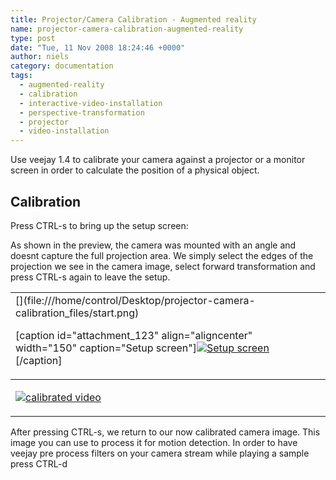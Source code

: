 ```yaml
---
title: Projector/Camera Calibration - Augmented reality
name: projector-camera-calibration-augmented-reality
type: post
date: "Tue, 11 Nov 2008 18:24:46 +0000"
author: niels
category: documentation
tags:
  - augmented-reality
  - calibration
  - interactive-video-installation
  - perspective-transformation
  - projector
  - video-installation
---
```

Use veejay 1.4 to calibrate your camera against a projector or a monitor screen in order to calculate the position of a physical object.  


## Calibration  
Press CTRL-s to bring up the setup screen:  


As shown in the preview, the camera was mounted with an angle and doesnt capture the full projection area. We simply select the edges of the projection we see in the camera image, select forward transformation and press CTRL-s again to leave the setup.  


<table class="c3" border="0" width="688"><tbody><tr><td align="left">[](file:///home/control/Desktop/projector-camera-calibration_files/start.png)  

[caption id="attachment_123" align="aligncenter" width="150" caption="Setup screen"][![Setup screen](http://www.veejayhq.net/wp-content/uploads/2008/11/start1-150x150.png "start1")](http://www.veejayhq.net/wp-content/uploads/2008/11/start1.png)[/caption]</td><td class="c1"></td></tr></tbody><tbody><tr><td align="left">[](http://www.veejayhq.net/wp-content/uploads/2008/11/result1.png)  


[![](http://www.veejayhq.net/wp-content/uploads/2008/11/result1-300x230.png "calibrated video")](http://www.veejayhq.net/wp-content/uploads/2008/11/result1.png)  
</td><td class="c1"></td></tr></tbody></table>  
After pressing CTRL-s, we return to our now calibrated camera image.  
This image you can use to process it for motion detection. In order to have veejay pre process filters on your camera stream while playing a sample press CTRL-d
